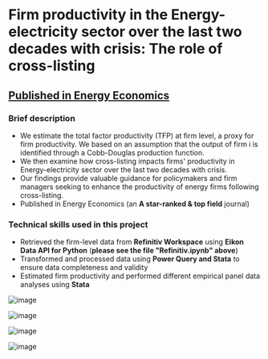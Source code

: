 # Firm productivity in the Energy-electricity sector over the last two decades with crisis: The role of cross-listing
## <a href="https://doi.org/10.1016/j.eneco.2024.107309">Published in Energy Economics</a>

### Brief description
- We estimate the total factor productivity (TFP) at firm level, a proxy for firm productivity. We based on an assumption that the output of firm i is identified through a Cobb-Douglas production function.
- We then examine how cross-listing impacts firms' productivity in Energy-electricity sector over the last two decades with crisis.
- Our findings provide valuable guidance for policymakers and firm managers seeking to enhance the productivity of energy firms following cross-listing. 
- Published in Energy Economics (an **A star-ranked & top field** journal)

### Technical skills used in this project
- Retrieved the firm-level data from **Refinitiv Workspace** using **Eikon Data API for Python** (**please see the file "Refinitiv.ipynb" above**)
- Transformed and processed data using **Power Query and Stata** to ensure data completeness and validity
- Estimated firm productivity and performed different empirical panel data analyses using **Stata**

![image](https://github.com/user-attachments/assets/efec5909-9832-4f64-95b8-07d5b85f9ce1)

![image](https://github.com/user-attachments/assets/db978958-4c98-43a2-83be-33e193c5d3ed)

![image](https://github.com/user-attachments/assets/ed6d8b67-70e8-4526-bc52-fe9812e6f5b7)

![image](https://github.com/user-attachments/assets/8af08637-f509-443e-a583-92fa70fbf11c)

